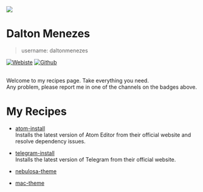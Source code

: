 <img src="https://avatars0.githubusercontent.com/u/1149845?v=3&s=160"/>

# Dalton Menezes
> username: daltonmenezes

[![Webiste](https://img.shields.io/badge/website--blue.svg)](https://daltonmenezes.github.io/)
[![Github](https://img.shields.io/badge/github--blue.svg)](https://www.github.com/daltonmenezes)

<br/>
Welcome to my recipes page. Take everything you need.<br/>
Any problem, please report me in one of the channels on the badges above.

<br/>

# My Recipes
- [atom-install](https://github.com/uni-linux/recipes/tree/master/src/daltonmenezes/atom-install)<br/>
  Installs the latest version of Atom Editor from their official website and resolve dependency issues.

- [telegram-install](https://github.com/uni-linux/recipes/tree/master/src/daltonmenezes/telegram-install)<br/>
  Installs the latest version of Telegram from their official website.

- [nebulosa-theme](https://github.com/uni-linux/recipes/tree/master/src/daltonmenezes/nebulosa-theme)<br/>

- [mac-theme](https://github.com/uni-linux/recipes/tree/master/src/daltonmenezes/mac-theme)<br/>
